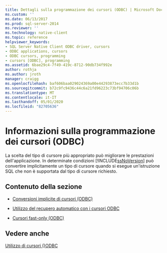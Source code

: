 ```yaml
---
title: Dettagli sulla programmazione dei cursori (ODBC) | Microsoft Docs
ms.custom: ''
ms.date: 06/13/2017
ms.prod: sql-server-2014
ms.reviewer: ''
ms.technology: native-client
ms.topic: reference
helpviewer_keywords:
- SQL Server Native Client ODBC driver, cursors
- ODBC applications, cursors
- ODBC cursors, programming
- cursors [ODBC], programming
ms.assetid: 6bae29c4-7f49-419c-8712-90db734f992e
author: rothja
ms.author: jroth
manager: craigg
ms.openlocfilehash: baf606baa029024369a00e44293873ecc7b33d1b
ms.sourcegitcommit: b72c9fc9436c44c6a21fd96223c73bf94706c06b
ms.translationtype: MT
ms.contentlocale: it-IT
ms.lasthandoff: 05/01/2020
ms.locfileid: "82705636"
---
```

# <a name="cursor-programming-details-odbc"></a>Informazioni sulla programmazione dei cursori (ODBC)
  La scelta del tipo di cursore più appropriato può migliorare le prestazioni dell'applicazione. In determinate condizioni [!INCLUDE[ssNoVersion](../../../includes/ssnoversion-md.md)] può convertire implicitamente un tipo di cursore quando si esegue un'istruzione SQL che non è supportata dal tipo di cursore richiesto.  
  
## <a name="in-this-section"></a>Contenuto della sezione  
  
-   [Conversioni implicite di cursori &#40;ODBC&#41;](implicit-cursor-conversions-odbc.md)  
  
-   [Utilizzo del recupero automatico con i cursori ODBC](using-autofetch-with-odbc-cursors.md)  
  
-   [Cursori fast-only &#40;ODBC&#41;](fast-forward-only-cursors-odbc.md)  
  
## <a name="see-also"></a>Vedere anche  
 [Utilizzo di cursori &#40;&#41;ODBC](../using-cursors-odbc.md)  
  
  
